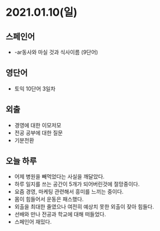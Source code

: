 # 2021.01.10(일)

## 스페인어
* -ar동사와 마실 것과 식사이름 (9단어)
    <!-- - hablar 말하다
    - tomar ~먹다, ~마시다, 술마시다
    - cerveza 맥주
    - té 차
    - café 커피
    - zumo 주스
    - desayuno 아침식사
    - almuerzo 점심(AmL), (점심 전)간식(Esp)
    - cena 저녁식사 -->

## 영단어
* 토익 10단어 3일차

## 외출
* 경영에 대한 이모저모
* 전공 공부에 대한 질문
* 기분전환

## 오늘 하루
* 어제 병원을 빼먹었다는 사실을 깨달았다.
* 하루 일지를 쓰는 공간이 5개가 되어버린것에 절망중이다.
* 요즘 경영, 마케팅 관련해서 흥미를 느끼는 중이다.
* 몸이 힘들어서 운동은 패스했다.
* 외출을 최대한 줄였으나 여전히 예상치 못한 외출이 잦아 힘들다.
* 선배와 만나 전공과 학교에 대해 떠들었다.
* 스페인어 재밌다.